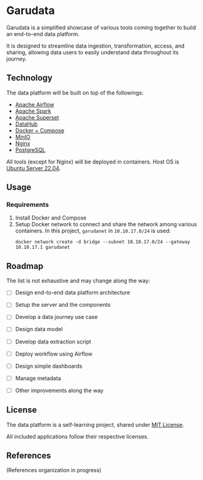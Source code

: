# Garudata

Garudata is a simplified showcase of various tools coming together to build an end-to-end data platform.

It is designed to streamline data ingestion, transformation, access, and sharing, allowing data users to easily understand data throughout its journey.


## Technology

The data platform will be built on top of the followings:
* [Apache Airflow][url-airflow]
* [Apache Spark][url-spark]
* [Apache Superset][url-superset]
* [DataHub][url-datahub]
* [Docker + Compose][url-docker]
* [MinIO][url-minio]
* [Nginx][url-nginx]
* [PostgreSQL][url-psql]

All tools (except for Nginx) will be deployed in containers. Host OS is [Ubuntu Server 22.04][url-ubuntu].


## Usage

### Requirements

1. Install Docker and Compose
2. Setup Docker network to connect and share the network among various containers. In this project, `garudanet` in `10.10.17.0/24` is used:
    ```
    docker network create -d bridge --subnet 10.10.17.0/24 --gateway 10.10.17.1 garudanet
    ```


## Roadmap

The list is not exhaustive and may change along the way:
- [ ] Design end-to-end data platform architecture
- [ ] Setup the server and the components
- [ ] Develop a data journey use case
- [ ] Design data model
- [ ] Develop data extraction script
- [ ] Deploy workflow using Airflow
- [ ] Design simple dashboards
- [ ] Manage metadata
- [ ] Other improvements along the way


## License

The data platform is a self-learning project, shared under [MIT License](/LICENSE).

All included applications follow their respective licenses.


## References

(References organization in progress)


<!-- Links -->
[url-airflow]: https://airflow.apache.org/ "Apache Airflow"
[url-datahub]: https://datahubproject.io/ "DataHub"
[url-docker]: https://docs.docker.com/compose/ "Docker + Compose"
[url-minio]: https://min.io/ "MinIO"
[url-nginx]: https://nginx.org/ "Nginx"
[url-psql]: https://www.postgresql.org/ "PostgreSQL"
[url-spark]: https://spark.apache.org/ "Apache Spark"
[url-superset]: https://superset.apache.org/ "Apache Superset"
[url-ubuntu]: https://discourse.ubuntu.com/t/jammy-jellyfish-release-notes/24668 "Ubuntu 22.04 - Jammy Jellyfish"
